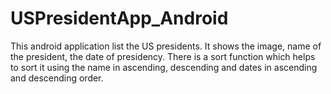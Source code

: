 # USPresidentApp_Android
This android application list the US presidents. It shows the image, name of the president, the date of presidency. There is a sort function which helps to sort it using the name in ascending, descending and dates in ascending and descending order.
